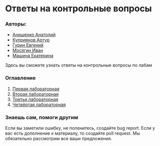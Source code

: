 # Ответы на контрольные вопросы
### Авторы:
 - [Анищенко Анатолий](https://github.com/tolikttaaa)  
 - [Куприянов Артур](https://github.com/ApploidX)  
 - [Гурин Евгений](https://github.com/GulDilin)  
 - [Мосягин Иван](https://github.com/MIDmos)  
 - [Машина Екатерина](https://github.com/mashinakatherina)  

Здесь вы сможете узнать ответы на контрольные вопросы по лабам

### Оглавление
1. <a href=Lab1.md>Первая лабораторная</a>
2. <a href=Lab2.md>Вторая лабораторная</a>
3. <a href=Lab3.md>Третья лабораторная</a>
4. <a href=Lab4.md>Четвёртая лабораторная</a>

### Знаешь сам, помоги другим
Если вы заметили ошибку, не поленитесь, создайте bug report. Если у вас есть дополнение к материалу, то создайте pull request. Мы обязательно рассмотрим все ваши предложения. 